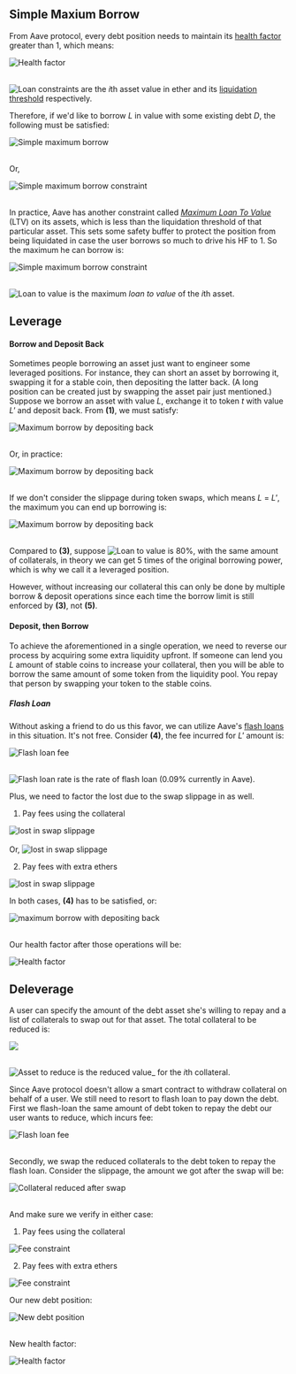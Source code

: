 ## Simple Maxium Borrow

From Aave protocol, every debt position needs to maintain its [health factor](https://docs.aave.com/risk/asset-risk/risk-parameters#health-factor) greater than 1, which means:

<img src="https://render.githubusercontent.com/render/math?math=HF=\frac{Asset_{collat}}{Debt}=\frac{\sum_{i=1}^{k}(R_{liq}^{i}\cdot A_{i})}{Debt}\geq 1" title="Health factor" />

<br>
<br>

<img src="https://latex.codecogs.com/svg.latex?A_{i} , R_{liq}^{i}" title="Loan constraints" /> are the *i*th asset value in ether and its [liquidation threshold](https://docs.aave.com/risk/asset-risk/risk-parameters#liquidation-threshold) respectively.

Therefore, if we'd like to borrow _L_ in value with some existing debt _D_, the following must be satisfied:

<img src="https://latex.codecogs.com/svg.png?\ \sum_{i=1}^{k}(R_{liq}^{i}\cdot A_{i})-D_{exist}-L\geq 0\textbf{ (1)}" title="Simple maximum borrow" />

<br>Or,

<img src="https://latex.codecogs.com/svg.latex?L\leq \sum_{i=1}^{k}(R_{liq}^{i}\cdot A_{i})-D_{exist}\textbf{ (2)}" title="Simple maximum borrow constraint" />

<br> In practice, Aave has another constraint called [_Maximum Loan To Value_](https://docs.aave.com/risk/asset-risk/risk-parameters#loan-to-value) (LTV) on its assets, which is less than the liquidation threshold of that particular asset. This sets some safety buffer to protect the position from being liquidated in case the user borrows so much to drive his HF to 1. So the maximum he can borrow is:

<img src="https://latex.codecogs.com/svg.latex?L_{max}= \sum_{i=1}^{k}(R_{ltv}^{i}\cdot A_{i})-D_{exist}\textbf{ (3)}" title="Simple maximum borrow constraint" />

<br>
<br>

<img src="https://latex.codecogs.com/svg.latex?R_{ltv}^{i}" title="Loan to value" /> is the maximum _loan to value_ of the *i*th asset.

## Leverage

#### Borrow and Deposit Back

Sometimes people borrowing an asset just want to engineer some leveraged positions. For instance, they can short an asset by borrowing it, swapping it for a stable coin, then depositing the latter back. (A long position can be created just by swapping the asset pair just mentioned.) Suppose we borrow an asset with value _L_, exchange it to token _t_ with value _L'_ and deposit back. From **(1)**, we must satisfy:

<img src="https://latex.codecogs.com/svg.latex?\ \sum_{i=1}^{k}(R_{liq}^{i}\cdot A_{i}) + R_{liq}^{t}\cdot L' -D_{exist}-L\geq 0" title="Maximum borrow by depositing back" />

<br> Or, in practice:

<img src="https://latex.codecogs.com/svg.latex?\ \sum_{i=1}^{k}(R_{ltv}^{i}\cdot A_{i}) + R_{ltv}^{t}\cdot L' -D_{exist}-L\geq 0\textbf{ (4)}" title="Maximum borrow by depositing back" />

<br> If we don't consider the slippage during token swaps, which means _L_ = _L'_, the maximum you can end up borrowing is:

<img src="https://latex.codecogs.com/svg.latex?L_{max}=\frac{R_{ltv}^{A}\cdot A-D_{exist}}{1-R_{ltv}^{t}}\textbf{ (5)}" title="Maximum borrow by depositing back" />

<br> Compared to **(3)**, suppose
<img src="https://latex.codecogs.com/svg.latex?R_{ltv}^{t}" title="Loan to value" /> is 80%, with the same amount of collaterals, in theory we can get 5 times of the original borrowing power, which is why we call it a leveraged position.

However, without increasing our collateral this can only be done by multiple borrow & deposit operations since each time the borrow limit is still enforced by **(3)**, not **(5)**.

#### Deposit, then Borrow

To achieve the aforementioned in a single operation, we need to reverse our process by acquiring some extra liquidity upfront. If someone can lend you _L_ amount of stable coins to increase your collateral, then you will be able to borrow the same amount of some token from the liquidity pool. You repay that person by swapping your token to the stable coins.

##### Flash Loan

Without asking a friend to do us this favor, we can utilize Aave's [flash loans](https://docs.aave.com/developers/guides/flash-loans) in this situation. It's not free. Consider **(4)**, the fee incurred for _L'_ amount is:

<img src="https://latex.codecogs.com/svg.latex?fee=R_{flash}\cdot&space;L'" title="Flash loan fee" />

<br>
<br>

<img src="https://latex.codecogs.com/svg.latex?R_{flash}" title="Flash loan rate" /> is the rate of flash loan (0.09% currently in Aave).

Plus, we need to factor the lost due to the swap slippage in as well.

1. Pay fees using the collateral

  <img src="https://latex.codecogs.com/svg.latex?L\cdot(1-R_{slip})=(L' + fee)" title="lost in swap slippage" />
  <br>
  <br> Or,
  <img src="https://latex.codecogs.com/svg.latex?L' = L \cdot \frac{1-R_{slip}}{1+R_{flash}} " title="lost in swap slippage" />

2. Pay fees with extra ethers

  <img src="https://latex.codecogs.com/svg.latex?L' = L\cdot(1-R_{slip})" title="lost in swap slippage" />

In both cases, **(4)** has to be satisfied, or:

<img src="https://latex.codecogs.com/svg.latex?L \leq \sum_{i=1}^{k}(R_{ltv}^{i}\cdot&space;A_{i})-D_{exist} + R_{ltv}^{t}\cdot L' \textbf{ (6)}" title="maximum borrow with depositing back" />

<br> Our health factor after those operations will be:

<img src="https://latex.codecogs.com/svg.latex?HF=\frac{Asset_{collat}}{Debt}=\frac{Asset_{exist}+Asset_{\Delta} }{L+ D_{exist}}=\frac{\sum_{i=1}^{k} (R_{liq}^{i}\cdot A_{i})+R_{liq}^{L}\cdot L'}{L+D_{exist}}\textbf{ (7)}" title="Health factor" />

## Deleverage

A user can specify the amount of the debt asset she's willing to repay and a list of collaterals to swap out for that asset. The total collateral to be reduced is:

<img src="https://latex.codecogs.com/svg.latex?A'=\sum_{i=1}^{m}A'_{i}\textbf{ (8)}" />

<br>
<br>

<img src="https://latex.codecogs.com/svg.latex?A'_{i}" title="Asset to reduce" /> is the reduced value\_ for the *i*th collateral.

Since Aave protocol doesn't allow a smart contract to withdraw collateral on behalf of a user. We still need to resort to flash loan to pay down the debt. First we flash-loan the same amount of debt token to repay the debt our user wants to reduce, which incurs fee:

<img src="https://latex.codecogs.com/svg.latex?fee=R_{flash}\cdot D_{repay}" title="Flash loan fee" />

<br> Secondly, we swap the reduced collaterals to the debt token to repay the flash loan. Consider the slippage, the amount we got after the swap will be:

<img src="https://latex.codecogs.com/svg.latex?\Delta=(1-R_{slip})\cdot&space;A'\textbf{ (9)}" title="Collateral reduced after swap" />

<br> And make sure we verify in either case:

1. Pay fees using the collateral

  <img src="https://latex.codecogs.com/svg.latex?\Delta\geq D_{repay} + fee" title="Fee constraint" />

2. Pay fees with extra ethers

  <img src="https://latex.codecogs.com/svg.latex?\Delta\geq D_{repay}" title="Fee constraint" />

Our new debt position:

<img src="https://latex.codecogs.com/svg.latex?Debt=D_{exist}-D_{repay}\textbf{ (15)}" title="New debt position" />

<br>New health factor:

<img src="https://latex.codecogs.com/svg.latex?HF=\frac{Asset_{collat}}{Debt}=\frac{\sum_{i=1}^{k}R_{liq}^{i}\cdot A_{i} -\sum_{i=1}^{m}R_{liq}^{i}\cdot A'_{i}}{D_{exist}-D_{repay}}\textbf{ (17)}" title="Health factor" />
